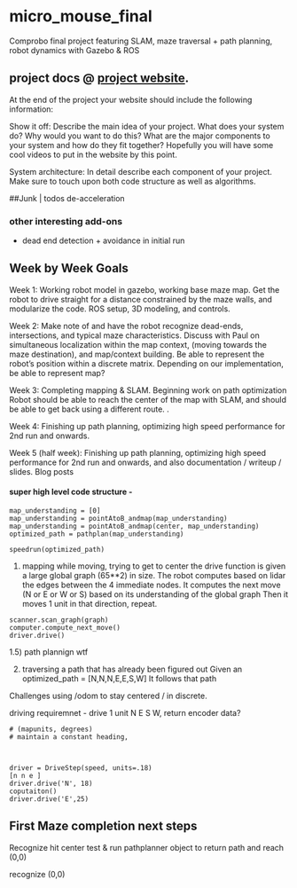 # micro_mouse_final
Comprobo final project featuring SLAM, maze traversal + path planning, robot dynamics with Gazebo &amp; ROS

## project docs @ [project website](http://gammafla.me/micro_mouse_final/). 

At the end of the project your website should include the following information:

Show it off: Describe the main idea of your project. What does your system do? Why would you want to do this? What are the major components to your system and how do they fit together? Hopefully you will have some cool videos to put in the website by this point.

System architecture: In detail describe each component of your project. Make sure to touch upon both code structure as well as algorithms.



##Junk | todos
de-acceleration

### other interesting add-ons
- dead end detection + avoidance in initial run

## Week by Week Goals

Week 1: Working robot model in gazebo, working base maze map. Get the robot to drive straight for a distance constrained by the maze walls, and modularize the code. ROS setup, 3D modeling, and controls.

Week 2: Make note of and have the robot recognize dead-ends, intersections, and typical maze characteristics. Discuss with Paul on simultaneous localization  within the map context, (moving towards the maze destination), and map/context building. Be able to represent the robot’s position within a discrete matrix. Depending on our implementation, be able to represent map?

Week 3: Completing mapping & SLAM. Beginning work on path optimization Robot should be able to reach the center of the map with SLAM, and should be able to get back using a different route. .  

Week 4: Finishing up path planning, optimizing high speed performance for 2nd run and onwards.  

Week 5 (half week): Finishing up path planning, optimizing high speed performance for 2nd run and onwards, and also documentation / writeup / slides. Blog posts  


#### super high level code structure -

```
map_understanding = [0]
map_understanding = pointAtoB_andmap(map_understanding)
map_understanding = pointAtoB_andmap(center, map_understanding)
optimized_path = pathplan(map_understanding)

speedrun(optimized_path)

```

1) mapping while moving, trying to get to center
the drive function is given a large global graph (65**2) in size.
The robot computes based on lidar the edges between the 4 immediate nodes.
It computes the next move (N or E or W or S) based on its understanding of the global graph
Then it moves 1 unit in that direction, repeat.  
```
scanner.scan_graph(graph)
computer.compute_next_move()
driver.drive()
```

1.5)
path plannign wtf


2) traversing a path that has already been figured out
Given an optimized_path = [N,N,N,E,E,S,W]
It follows that path

Challenges
using /odom to stay centered / in discrete.

driving requiremnet - drive 1 unit N E S W, return encoder data?


```
# (mapunits, degrees)
# maintain a constant heading,



driver = DriveStep(speed, units=.18)
[n n e ]
driver.drive('N', 18)
coputaiton()
driver.drive('E',25)

```


## First Maze completion next steps

Recognize hit center
test & run pathplanner object to return path and reach (0,0)

recognize (0,0)
